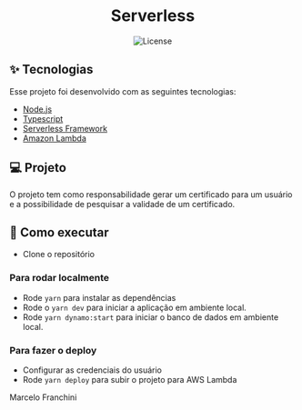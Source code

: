 <h1 align="center">Serverless</h1>

<p align="center">
  <img alt="License" src="https://img.shields.io/static/v1?label=license&message=MIT&color=8257E5&labelColor=000000">

<br>

## ✨ Tecnologias

Esse projeto foi desenvolvido com as seguintes tecnologias:

- [Node.js](https://nodejs.org/en/)
- [Typescript](https://www.typescriptlang.org/)
- [Serverless Framework](serverless.com/)
- [Amazon Lambda](https://aws.amazon.com/pt/lambda/)

## 💻 Projeto

O projeto tem como responsabilidade gerar um certificado para um usuário e a possibilidade de pesquisar a validade de um certificado.

## 🚀 Como executar

- Clone o repositório

### Para rodar localmente

- Rode `yarn` para instalar as dependências
- Rode o `yarn dev` para iniciar a aplicação em ambiente local.
- Rode `yarn dynamo:start` para iniciar o banco de dados em ambiente local.

### Para fazer o deploy

- Configurar as credenciais do usuário
- Rode `yarn deploy` para subir o projeto para AWS Lambda

Marcelo Franchini